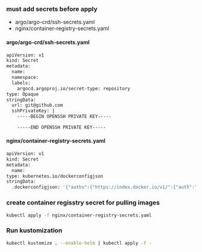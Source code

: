 ### must add secrets before apply
* argo/argo-crd/ssh-secrets.yaml
* nginx/container-registry-secrets.yaml

#### argo/argo-crd/ssh-secrets.yaml
```sh
apiVersion: v1
kind: Secret
metadata:
  name: 
  namespace: 
  labels:
    argocd.argoproj.io/secret-type: repository
type: Opaque
stringData:
  url: git@github.com
  sshPrivateKey: |
    -----BEGIN OPENSSH PRIVATE KEY-----

    -----END OPENSSH PRIVATE KEY-----
```

#### nginx/container-registry-secrets.yaml
```sh
apiVersion: v1
kind: Secret
metadata:
  name: 
type: kubernetes.io/dockerconfigjson
stringData:
  .dockerconfigjson: '{"auths":{"https://index.docker.io/v1/":{"auth":""}}}'
```

### create container regisstry secret for pulling images
```sh
kubectl apply -f nginx/container-registry-secrets.yaml
```

### Run kustomization
```sh
kubectl kustomize . --enable-helm | kubectl apply -f -
```
